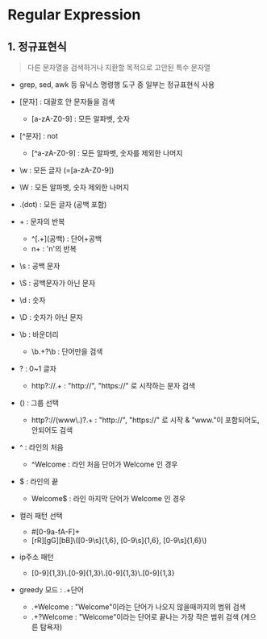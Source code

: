 ﻿# Regular Expression
## 1. 정규표현식

> 다른 문자열을 검색하거나 지환할 목적으로 고안된 특수 문자열

- grep, sed, awk 등 유닉스 명령행 도구 중 일부는 정규표현식 사용
- [문자] : 대괄호 안 문자들을 검색
  - [a-zA-Z0-9] : 모든 알파벳, 숫자
- [^문자] : not
  - [^a-zA-Z0-9] : 모든 알파벳, 숫자를 제외한 나머지
- \\w : 모든 글자 (=[a-zA-Z0-9])
- \\W : 모든 알파벳, 숫자 제외한 나머지
- .(dot) : 모든 글자 (공백 포함)
- \+ : 문자의 반복
  - ^[.+]\(공백) : 단어+공백
  - n+ : 'n'의 반복
- \\s : 공백 문자
- \\S : 공백문자가 아닌 문자
- \d : 숫자
- \D : 숫자가 아닌 문자
- \\b : 바운더리
  - \\b.+?\\b : 단어만을 검색
- ? : 0~1 글자
  - http?:\/\/.+ : "http://", "https://" 로 시작하는 문자 검색
- () : 그룹 선택
  - http?:\/\/(www\\.)?.+ : "http://", "https://" 로 시작 & "www."이 포함되어도, 안되어도 검색
- ^ : 라인의 처음
  - ^Welcome : 라인 처음 단어가 Welcome 인 경우
- $ : 라인의 끝
  - Welcome$ : 라인 마지막 단어가 Welcome 인 경우

- 컬러 패턴 선택
  - #[0-9a-fA-F]+
  - \[rR]\[gG]\[bB]\\([0-9\\s]{1,6}, [0-9\\s]{1,6}, [0-9\\s]{1,6}\\)

- ip주소 패턴
  - [0-9]{1,3}\\.[0-9]{1,3}\\.[0-9]{1,3}\\.[0-9]{1,3}

- greedy 모드 : .+단어
  - .+Welcome : "Welcome"이라는 단어가 나오지 않을때까지의 범위 검색
  - .+?Welcome : "Welcome"이라는 단어로 끝나는 가장 작은 범위 검색 (게으른 탐욕자)































